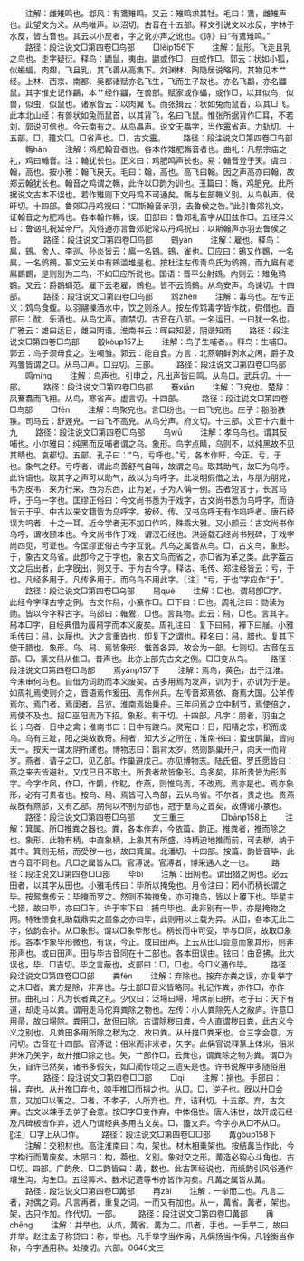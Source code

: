 <!-- { "loadSidebar": true } -->
　　注解：雌雉鸣也。邶风：有鷕雉鸣。又云：雉鸣求其牡。毛曰：鷕，雌雉声也。此望文为义。从鸟唯声。以沼切。古音在十五部。释文引说文以水反，字林于水反，皆古音也。其云以小反者，字之讹亦声之讹也。《诗》曰“有鷕雉鸣。”
　　路径：段注说文□第四卷□鸟部
　　□lěip156下
　　注解：鼠形。飞走且乳之鸟也。走字疑衍。释鸟：鼯鼠，夷由。鼯或作□，由或作□。郭云：状如小狐，似蝙蝠，肉翅，飞且乳，其飞善从高集下。刘渊林、陶隐居说略同。其物见本艹经。上林、西京、南都、吴都诸赋亦名飞生，飞而生子故也。亦名飞鸓，亦名鼺鼠。其字惟史记作鸓，本艹经作鼺，在兽部。赋家或作蠝，或作□，以其似鸟，似兽，似虫，似鼠也。诸家皆云：以肉翼飞。而张揖云：状如兔而鼠首，以其□飞。此本北山经：有兽状如兔而鼠首，以其背飞，名曰飞鼠。惟张所据背作□耳，不若刘、郭说可信也。今云南有之。从鸟畾声。说文无畾字，当作靁省声。力轨切。十五部。□，籒文□。□省声也。□，古文靁。
　　路径：段注说文□第四卷□鸟部
　　鶾hàn
　　注解：鸡肥翰音者也。各本作雉肥鶾音者也。曲礼：凡祭宗庙之礼，鸡曰翰音。注：翰犹长也。正义曰：鸡肥鸣声长也。易：翰音登于天。虞曰：翰，高也。按小雅：翰飞戾天。毛曰：翰，高也。高飞曰翰。因之声高亦曰翰，故郑云翰犹长也。翰音之鸡谓之鶾，此许以□韵为训也。玉篇曰：鶾，鸡肥皃。此所据说文古本不误也。若作雉则下文丹鸡不可通矣。鶾与隹部雗义别。从鸟倝声。侯旰切。十四部。鲁郊□丹鸡祝曰：“□斯翰音赤羽，去鲁侯之咎。”此引鲁郊礼文，证翰音之为肥鸡也。各本翰作鶾，误。田部曰：鲁郊礼畜字从田兹作□。五经异义曰：鲁讻礼祝延帝尸。风俗通亦言鲁郊祀常以丹鸡祝曰：以斯翰声赤羽去鲁侯之咎。
　　路径：段注说文□第四卷□鸟部
　　鴳yàn
　　注解：雇也。释鸟：鳸，鴳。舍人、李巡、孙炎皆云：鳸一名鴳。鴳，雀也。□应曰：鴳又作鷃，一名鳸，一名鸧鴳。纂文云关中有鴳滥堆是也。按杜注左传靑鸟氏为鸧鴳，而九鳸有老鳸鷃鷃，是则别为二鸟，不如□应所说也。国语：晋平公射鴳。内则云：雉兔鹑鷃。又云：爵鷃蜩范。雇下云老雇，鴳也。皆不云鸧鴳。从鸟安声。乌谏切。十四部。
　　路径：段注说文□第四卷□鸟部
　　鸩zhèn
　　注解：毒鸟也。左传正义：鸩鸟食蝮。以羽翮擽酒水中，饮之则杀人。按左传鸩毒字皆作酖，假借也。酉部曰：酖，乐酒也。从鸟冘声。直禁切。古音在八部。一名运日。一曰犹一名也。广雅云：雄曰运日，雌曰阴谐。淮南书云：晖曰知晏，阴谐知雨
　　路径：段注说文□第四卷□鸟部
　　鷇kòup157上
　　注解：鸟子生哺者。。释鸟：生哺□。郭云：鸟子须母食之。生噣雏。郭云：能自食。方言：北燕朝鲜洌水之闲，爵子及鸡雏皆谓之□。从鸟□声。口豆切。三部。
　　路径：段注说文□第四卷□鸟部
　　鸣mínɡ
　　注解：鸟声也。引申之，凡出声皆曰鸣。从鸟口。武兵切。十一部。
　　路径：段注说文□第四卷□鸟部
　　鶱xiān
　　注解：飞皃也。楚辞：凤鶱翥而飞翔。从鸟，寒省声。虚言切。十四部。
　　路径：段注说文□第四卷□鸟部
　　□fēn
　　注解：鸟聚皃也。言□纷也。一曰飞皃也。庄子：翂翂翐翐。司马云：舒遟皃。一曰飞不高皃。从鸟分声。府文切。十三部。文百十六重十九
　　路径：段注说文□第四卷□鸟部
　　乌wū
　　注解：孝乌鸟也。谓其反哺也。小尔雅曰：纯黑而反哺者谓之乌。象形。鸟字点睛，乌则不，以纯黑故不见其睛也。哀都切。五部。孔子曰：“乌，亏呼也。”亏，各本作盱，今正。亏，于也。象气之舒。亏呼者，谓此鸟善舒气自叫，故谓之乌。取其助气，故□为乌呼。此许语也。取其字之声可以助气，故以为乌呼字。此发明假借之法，与朋为朋党，韦为皮韦，来为行来，西为东西，止为足，子为人偁一例。古者短言于，长言乌呼，于乌一字也。匡缪正俗曰：今文尚书悉为于戏字，古文尚书悉为乌呼字，而诗皆云于乎。中古以来文籍皆为乌呼字。按经、传、汉书乌呼无有作呜呼者。唐石经误为呜者，十之一耳。近今学者无不加口作呜，殊乖大雅。又小颜云：古文尚书作乌呼，谓枚颐本也。今文尚书作于戏，谓汉石经也。洪适载石经尚书残碑，于戏字尚四见，可证也。今匡缪正俗古今字互讹。凡乌之属皆从乌。□，古文乌，象形。于，象古文乌省。此卽今之于字也，象古文乌而省之，亦□省为革之类。此字葢古文之后出者，此字旣出，则又于、于为古今字。释诂、毛传、郑注经皆云：亏，于也。凡经多用于。凡传多用于。而乌鸟不用此字。〖注〗“亏，于也”字应作“于”。
　　路径：段注说文□第四卷□乌部
　　舄què
　　注解：□也。谓舄卽□字。此经今字释古字之例。古文作舄，小篆作□。□下曰：□也。周礼注曰：勋读为勋。皆以今字释古字。鸟部曰：雗鷽，□也。言其物。此云：舄，□也。言其字。舄本□字，自经典借为履舄字而本义废矣。周礼注曰：复下曰舄，襌下曰屦。小雅毛传曰：舄，达屦也。达之言重沓也，卽复下之谓也。释名曰：舄，腊也。复其下使干腊也。象形。乌、舄、焉皆象形，惟首各异，故合为一部。七则切。古音在五部。□，篆文舄从隹□。昔声也。此亦上部先古文之例。□□变从鸟。
　　路径：段注说文□第四卷□乌部
　　焉yānp157下
　　注解：焉鸟，黄色，出于江淮。今未审何鸟也。自借为词助而本义废矣。古多用焉为发声，训为于，亦训为于是。如周礼焉使则介之，晋语焉作爰田、焉作州兵。左传晋郑焉依、裔焉大国。公羊传焉尔、焉门者、焉闺者。吕览、淮南焉始乗舟。三年问焉之立中制节，焉使倍之，焉使不及也。招□巫阳焉乃下招。象形。有干切。十四部。凡字：朋者，羽虫之长；乌者，日中之禽；淮南书曰：日中有踆乌。灵宪曰：日，阳精之宗，积而成乌。乌有三趾，阳之类故数奇。舄者，知大岁之所在；淮南书曰：蛰虫鹊巢，皆向天一。按天一谓太阴所建也。博物志曰：鹊背太岁。然则鹊巢开户，向天一而背岁。燕者，请子之□，见乙部。作巢避戊己。亦见博物志。陆氏佃、罗氏愿皆曰：燕之来去皆避社。又戊已日不取土。所贵者故皆象形。鸟多矣，非所贵皆为形声字。今字作凤，作□，作鹊，作鳦，作燕，则惟乌焉，不改焉。焉亦是也。焉亦象形，必有可贵者也。按乌、舄、焉皆可入鸟部，云从鸟省。不尔者，贵之也。贵燕故旣有燕部，又有乙部。朋何以不别为部也，冠于羣鸟之首矣，故傅诸小篆也。
　　路径：段注说文□第四卷□乌部
　　文三重三
　　
　　□bānp158上
　　注解：箕属。所□推粪之器也。粪，各本作弃，今依篇、韵正。推粪者，推而除之也。象形。此物有柄，中直象柄，上象其有所盛，持柄迫地推而前，可去秽，纳于其中。箕则无柄，而受秽一也，故曰箕属。北潘切。十四部。按篇、韵皆音毕，此古今音不同也。凡□之属皆从□。官溥说。官溥者，博采通人之一也。
　　路径：段注说文□第四卷□□部
　　毕bì
　　注解：田网也。谓田猎之网也。必云田者，以其字从田也。小雅毛传曰：毕所以掩兔也。月令注曰：罔小而柄长谓之毕。按鸳鸯传云：毕掩而罗之。然则不独掩兔，亦可掩鸟，皆以上覆下也。毕星主弋猎，故曰毕，亦曰□车。许于率下曰：捕鸟毕也。此非别有一毕，亦是掩物之网。特牲馈食礼助载鼎实之噐象之亦曰毕，此则用以上载为异。从田，各本无此二字，依韵会补。从□象形。谓以□象毕形也。柄长而中可受，毕与□同，故取□象形。各本作象毕形微也，有误，今正。或曰田声。上云从田□会意而象其形，则非形声也。或曰田声。田与毕古音同在十二部也。各本田误甶。铉曰：甶音拂。此大误也。毕，□吉切。毕之言蔽也。攴部曰：□，□也。今□义通作毕。
　　路径：段注说文□第四卷□□部
　　粪fèn
　　注解：弃除也。按弃亦粪之误，亦复举字之未□者。粪方是除，非弃也。与土部□音义皆略同。礼记作粪，亦作□，亦作拚。曲礼曰：凡为长者粪之礼。少仪曰：泛埽曰埽，埽席前曰拚。老子曰：天下有道，却走马以粪。谓用走马佗弃粪除之物也。左传：小人粪除先人之敝庐。许意□用帚，故曰埽除。粪用□，故但曰除。古谓除秽曰粪，今人直谓秽曰粪，此古义今义之别也。凡粪田多用所除之秽为之，故曰粪。从廾推□粪釆也。合三字会意。方问切。古音在十四部。官溥说：佀米而非米者，矢字。此偁官说释篆上体米，佀米非米乃矢字，故廾推□除之也。矢，艹部作□，云粪也，谓粪除之物为粪。谓□为矢，自许已然矣，诸书多假矢，如□蔺传顷之三遗矢是也。许书说解中多随俗用字。
　　路径：段注说文□第四卷□□部
　　□qì
　　注解：捐也。手部曰：捐，弃也。从廾推□弃也，竦手推□而捐之也。从□。□，逆子也。旣以廾□会意，又加□以箸之。□者，不孝子，人所弃也。弃，诘利切。十五部。弃，古文弃。古文以竦手去屰子会意。按□字□变作弃，中体佀世。唐人讳世，故开成石经及凡碑板皆作弃，近人乃谓经典多用古文矣。□，籒文弃。今字亦从□不从□。〖注〗□字上从□作。
　　路径：段注说文□第四卷□□部
　　冓ɡòup158下
　　注解：交积材也。高注淮南曰：构，架也。材木相乗架也。按结冓当作此，今字构行而冓废矣。木部曰：构，葢也。义别。象对交之形。冓造必钩心斗角也。古□切。四部。广韵矦、□二韵皆曰：冓，数也。此古筭经说也，而纸韵引风俗通作壤生沟，沟生□。五经筭术、数术记遗等书亦皆作沟矣。凡冓之属皆从冓。
　　路径：段注说文□第四卷□冓部
　　再zài
　　注解：一举而二也。凡言二者，对偶之词。凡言再者，重复之词。一而又有加也。从一，冓省。冓者，架也。架，古只作加。作代切。一部。
　　路径：段注说文□第四卷□冓部
　　爯chēnɡ
　　注解：并举也。从爪，冓省。冓为二。爪者，手也。一手举二，故曰幷举。赵注孟子称贷曰：称，举也。凡手举字当作爯，凡偁扬当作偁，凡铨衡当作称，今字通用称。处陵切。六部。0640文三
